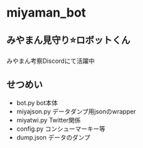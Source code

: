 # miyaman_bot
## みやまん見守り⭐️ロボットくん
みやまん考察Discordにて活躍中

## せつめい
- bot.py
bot本体
- miyajson.py
データダンプ用jsonのwrapper
- miyatwi.py
Twitter関係
- config.py
コンシューマーキー等
- dump.json
データのダンプ